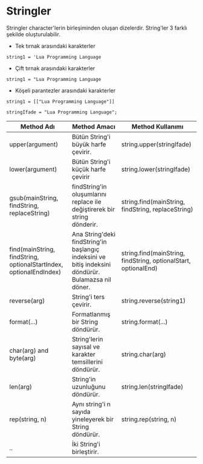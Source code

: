 # Stringler

Stringler character'lerin birleşiminden oluşan dizelerdir.
String'ler 3 farklı şekilde oluşturulabilir.
* Tek tırnak arasındaki karakterler
```
string1 = 'Lua Programming Language
```
* Çift tırnak arasındaki karakterler
```
string1 = "Lua Programming Language
```
* Köşeli parantezler arasındaki karakterler
```
string1 = [["Lua Programming Language"]]
```

```
stringIfade = "Lua Programming Language";
```

| Method Adı                                                         | Method Amacı                                                                                        | Method Kullanımı                                                |
|--------------------------------------------------------------------|-----------------------------------------------------------------------------------------------------|-----------------------------------------------------------------|
| upper(argument)                                                    | Bütün String'i büyük harfe çevirir.                                                                 | string.upper(stringIfade)                                       |
| lower(argument)                                                    | Bütün String'i küçük harfe çevirir                                                                  | string.lower(stringIfade)                                       |
| gsub(mainString, findString, replaceString)                        | findString'in oluşumlarını replace ile değiştirerek bir string dönderir.                            | string.find(mainString, findString, replaceString)              |
| find(mainString, findString, optionalStartIndex, optionalEndIndex) | Ana String'deki findString'in başlangıç indeksini ve bitiş indeksini döndürür. Bulamazsa nil döner. | string.find(mainString, findString, optionalStart, optionalEnd) |
| reverse(arg)                                                       | String'i ters çevirir.                                                                              | string.reverse(string1)                                         |
| format(...)                                                        | Formatlanmış bir String döndürür.                                                                   | string.format(...)                                              |
| char(arg) and byte(arg)                                            | String'lerin sayısal ve karakter temsillerini döndürür.                                             | string.char(arg)                                                |
| len(arg)                                                           | String'in uzunluğunu döndürür.                                                                      | string.len(stringIfade)                                         |
| rep(string, n)                                                     | Aynı string'i n sayıda yineleyerek bir String döndürür.                                             | string.rep(string, n)                                           |
| ..                                                                 | İki String'i birleştirir.                                                                           |                                                                 |
 